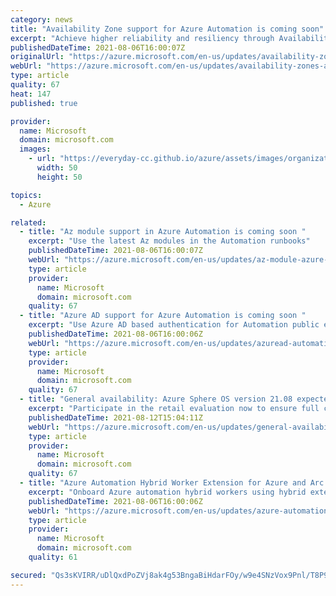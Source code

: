 ```yaml
---
category: news
title: "Availability Zone support for Azure Automation is coming soon"
excerpt: "Achieve higher reliability and resiliency through Availability Zones in Azure Automation."
publishedDateTime: 2021-08-06T16:00:07Z
originalUrl: "https://azure.microsoft.com/en-us/updates/availability-zones-azure-automation-coming-soon/"
webUrl: "https://azure.microsoft.com/en-us/updates/availability-zones-azure-automation-coming-soon/"
type: article
quality: 67
heat: 147
published: true

provider:
  name: Microsoft
  domain: microsoft.com
  images:
    - url: "https://everyday-cc.github.io/azure/assets/images/organizations/microsoft.com-50x50.jpg"
      width: 50
      height: 50

topics:
  - Azure

related:
  - title: "Az module support in Azure Automation is coming soon "
    excerpt: "Use the latest Az modules in the Automation runbooks"
    publishedDateTime: 2021-08-06T16:00:07Z
    webUrl: "https://azure.microsoft.com/en-us/updates/az-module-azure-automation-coming-soon/"
    type: article
    provider:
      name: Microsoft
      domain: microsoft.com
    quality: 67
  - title: "Azure AD support for Azure Automation is coming soon "
    excerpt: "Use Azure AD based authentication for Automation public endpoints"
    publishedDateTime: 2021-08-06T16:00:06Z
    webUrl: "https://azure.microsoft.com/en-us/updates/azuread-automation-coming-soon/"
    type: article
    provider:
      name: Microsoft
      domain: microsoft.com
    quality: 67
  - title: "General availability: Azure Sphere OS version 21.08 expected on Aug 25"
    excerpt: "Participate in the retail evaluation now to ensure full compatibility. The OS evaluation period provides 14 days for backward compatibility testing."
    publishedDateTime: 2021-08-12T15:04:11Z
    webUrl: "https://azure.microsoft.com/en-us/updates/general-availability-azure-sphere-os-version-2108-expected-on-aug-25/"
    type: article
    provider:
      name: Microsoft
      domain: microsoft.com
    quality: 67
  - title: "Azure Automation Hybrid Worker Extension for Azure and Arc machines is coming soon"
    excerpt: "Onboard Azure automation hybrid workers using hybrid extension for Azure and Arc machines"
    publishedDateTime: 2021-08-06T16:00:06Z
    webUrl: "https://azure.microsoft.com/en-us/updates/azure-automation-arc-hybrid-extension/"
    type: article
    provider:
      name: Microsoft
      domain: microsoft.com
    quality: 61

secured: "Qs3sKVIRR/uDlQxdPoZVj8ak4g53BngaBiHdarFOy/w9e4SNzVox9Pnl/T8P9QEMYxE7aOShKlLyAa6hrKpZBuJXWaovo374p6TwsZOWPze6hgaSQ4khf7pApAHNfdNrzyYBKFNsdPf9KqQqdTqaazPx5KjiapW1DbzaAjtbD3pZAdx8cobrSpCDoEVL4n4u/DOiS6XucV+TtcXEYz7o2wSICVoxDNj616pwli4OiHRpLZoXV4OXIZI9C6NlnjGbOFSmqDRUZBeSOiHUL9DqewYd1uNn+woVxmhdsTVfmvt628mu0I5L/nCQwCsT0GqY8diDEHxzTHqQqbkbp7EWEg9lGmrX6U7e7nJOY0FE3BA=;4Opj61HiAU0e0RL00oKGSw=="
---
```


